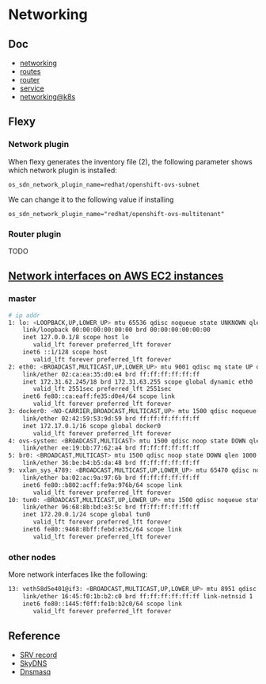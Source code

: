 # Networking

## Doc

* [networking](https://docs.openshift.org/latest/architecture/additional_concepts/networking.html)
* [routes](https://docs.openshift.org/latest/architecture/core_concepts/routes.html)
* [router](https://docs.openshift.org/latest/install_config/router/index.html)
* [service](https://docs.openshift.org/latest/architecture/core_concepts/pods_and_services.html#services)
* [networking@k8s](https://kubernetes.io/docs/concepts/cluster-administration/networking/)

## Flexy


### Network plugin
When flexy generates the inventory file (2), the following parameter shows which network plugin is installed:

<code>os_sdn_network_plugin_name=redhat/openshift-ovs-subnet</code>

We can change it to the following value if installing 

<code>os_sdn_network_plugin_name="redhat/openshift-ovs-multitenant"</code>

### Router plugin

TODO

## [Network interfaces on AWS EC2 instances](https://docs.openshift.org/latest/architecture/additional_concepts/sdn.html)

### master

```sh
# ip addr
1: lo: <LOOPBACK,UP,LOWER_UP> mtu 65536 qdisc noqueue state UNKNOWN qlen 1
    link/loopback 00:00:00:00:00:00 brd 00:00:00:00:00:00
    inet 127.0.0.1/8 scope host lo
       valid_lft forever preferred_lft forever
    inet6 ::1/128 scope host 
       valid_lft forever preferred_lft forever
2: eth0: <BROADCAST,MULTICAST,UP,LOWER_UP> mtu 9001 qdisc mq state UP qlen 1000
    link/ether 02:ca:ea:35:d0:e4 brd ff:ff:ff:ff:ff:ff
    inet 172.31.62.245/18 brd 172.31.63.255 scope global dynamic eth0
       valid_lft 2551sec preferred_lft 2551sec
    inet6 fe80::ca:eaff:fe35:d0e4/64 scope link 
       valid_lft forever preferred_lft forever
3: docker0: <NO-CARRIER,BROADCAST,MULTICAST,UP> mtu 1500 qdisc noqueue state DOWN 
    link/ether 02:42:59:53:9d:59 brd ff:ff:ff:ff:ff:ff
    inet 172.17.0.1/16 scope global docker0
       valid_lft forever preferred_lft forever
4: ovs-system: <BROADCAST,MULTICAST> mtu 1500 qdisc noop state DOWN qlen 1000
    link/ether ee:19:bb:77:62:a4 brd ff:ff:ff:ff:ff:ff
5: br0: <BROADCAST,MULTICAST> mtu 1500 qdisc noop state DOWN qlen 1000
    link/ether 36:be:b4:b5:da:48 brd ff:ff:ff:ff:ff:ff
9: vxlan_sys_4789: <BROADCAST,MULTICAST,UP,LOWER_UP> mtu 65470 qdisc noqueue master ovs-system state UNKNOWN qlen 1000
    link/ether ba:02:ac:9a:97:6b brd ff:ff:ff:ff:ff:ff
    inet6 fe80::b802:acff:fe9a:976b/64 scope link 
       valid_lft forever preferred_lft forever
10: tun0: <BROADCAST,MULTICAST,UP,LOWER_UP> mtu 1500 qdisc noqueue state UNKNOWN qlen 1000
    link/ether 96:68:8b:bd:e3:5c brd ff:ff:ff:ff:ff:ff
    inet 172.20.0.1/24 scope global tun0
       valid_lft forever preferred_lft forever
    inet6 fe80::9468:8bff:febd:e35c/64 scope link 
       valid_lft forever preferred_lft forever
```

### other nodes

More network interfaces like the following:

```sh
13: veth58d5e401@if3: <BROADCAST,MULTICAST,UP,LOWER_UP> mtu 8951 qdisc noqueue master ovs-system state UP 
    link/ether 16:45:f0:1b:b2:c0 brd ff:ff:ff:ff:ff:ff link-netnsid 1
    inet6 fe80::1445:f0ff:fe1b:b2c0/64 scope link 
       valid_lft forever preferred_lft forever
```

## Reference

* [SRV record](https://en.wikipedia.org/wiki/SRV_record)
* [SkyDNS](https://github.com/skynetservices/skydns)
* [Dnsmasq](http://www.thekelleys.org.uk/dnsmasq/doc.html)
